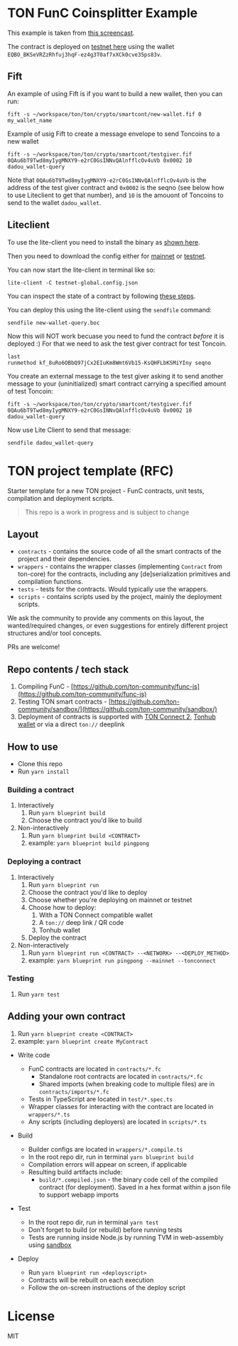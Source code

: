 # TON FunC Coinsplitter Example

This example is taken from [this screencast](https://www.binance.com/hu/live/video?roomId=2120136).

The contract is deployed on [testnet here](https://testnet.tonscan.org/address/EQDnBM9zWmEBGal1-3uuOTyx0_72ZxOER43K1m7iw8IaMa-K#source) using the wallet `EQBO_BKSeVRZzRhfuj3hqF-ez4g3T0af7xXCk0cve35ps83v`.

## Fift

An example of using Fift is if you want to build a new wallet, then you can run:

```
fift -s ~/workspace/ton/ton/crypto/smartcont/new-wallet.fif 0 my_wallet_name
```

Example of usig Fift to create a message envelope to send Toncoins to a new wallet

```
fift -s ~/workspace/ton/ton/crypto/smartcont/testgiver.fif 0QAu6bT9Twd8myIygMNXY9-e2rC0GsINNvQAlnfflcOv4uVb 0x0002 10 dadou_wallet-query
```

Note that `0QAu6bT9Twd8myIygMNXY9-e2rC0GsINNvQAlnfflcOv4uVb` is the address of the test giver contract and `0x0002` is the seqno (see below how to use Liteclient to get that number), and `10` is the amouont of Toncoins to send to the wallet `dadou_wallet`.

## Liteclient

To use the lite-client you need to install the binary as [shown here](https://ton.org/docs/develop/smart-contracts/environment/installation#1-download).

Then you need to download the config either for [mainnet](https://ton.org/global-config.json) or [testnet](https://ton.org/testnet-global.config.json).

You can now start the lite-client in terminal like so:

```
lite-client -C testnet-global.config.json
```

You can inspect the state of a contract by following [these steps](https://ton.org/docs/develop/howto/step-by-step#2-inspecting-the-state-of-a-smart-contract).

You can deploy this using the lite-client using the `sendfile` command:

```
sendfile new-wallet-query.boc
```

Now this will NOT work becuase you need to fund the contract _before_ it is deployed :) For that we need to ask the test giver contract for test Toncoin.

```
last
runmethod kf_8uRo6OBbQ97jCx2EIuKm8Wmt6Vb15-KsQHFLbKSMiYIny seqno
```


You create an external message to the test giver asking it to send another message to your (uninitialized) smart contract carrying a specified amount of test Toncoin:

```
fift -s ~/workspace/ton/ton/crypto/smartcont/testgiver.fif 0QAu6bT9Twd8myIygMNXY9-e2rC0GsINNvQAlnfflcOv4uVb 0x0002 10 dadou_wallet-query
```

Now use Lite Client to send that message:

```
sendfile dadou_wallet-query
```


# TON project template (RFC)

Starter template for a new TON project - FunC contracts, unit tests, compilation and deployment scripts.

> This repo is a work in progress and is subject to change

## Layout

-   `contracts` - contains the source code of all the smart contracts of the project and their dependencies.
-   `wrappers` - contains the wrapper classes (implementing `Contract` from ton-core) for the contracts, including any [de]serialization primitives and compilation functions.
-   `tests` - tests for the contracts. Would typically use the wrappers.
-   `scripts` - contains scripts used by the project, mainly the deployment scripts.   

We ask the community to provide any comments on this layout, the wanted/required changes, or even suggestions for entirely different project structures and/or tool concepts.

PRs are welcome!

## Repo contents / tech stack
1. Compiling FunC - [https://github.com/ton-community/func-js](https://github.com/ton-community/func-js)
2. Testing TON smart contracts - [https://github.com/ton-community/sandbox/](https://github.com/ton-community/sandbox/)
3. Deployment of contracts is supported with [TON Connect 2](https://github.com/ton-connect/), [Tonhub wallet](https://tonhub.com/) or via a direct `ton://` deeplink

## How to use
* Clone this repo
* Run `yarn install`

### Building a contract
1. Interactively
   1. Run `yarn blueprint build`
   2. Choose the contract you'd like to build
1. Non-interactively
   1. Run `yarn blueprint build <CONTRACT>`
   2. example: `yarn blueprint build pingpong`

### Deploying a contract
1. Interactively
   1. Run `yarn blueprint run`
   2. Choose the contract you'd like to deploy
   3. Choose whether you're deploying on mainnet or testnet
   4. Choose how to deploy:
      1. With a TON Connect compatible wallet
      2. A `ton://` deep link / QR code
      3. Tonhub wallet
   5. Deploy the contract
2. Non-interactively
   1. Run `yarn blueprint run <CONTRACT> --<NETWORK> --<DEPLOY_METHOD>`
   2. example: `yarn blueprint run pingpong --mainnet --tonconnect`

### Testing
1. Run `yarn test`

## Adding your own contract
1. Run `yarn blueprint create <CONTRACT>`
2. example: `yarn blueprint create MyContract`

* Write code
  * FunC contracts are located in `contracts/*.fc`
    * Standalone root contracts are located in `contracts/*.fc`
    * Shared imports (when breaking code to multiple files) are in `contracts/imports/*.fc`
  * Tests in TypeScript are located in `test/*.spec.ts`
  * Wrapper classes for interacting with the contract are located in `wrappers/*.ts`
  * Any scripts (including deployers) are located in `scripts/*.ts`

* Build
  * Builder configs are located in `wrappers/*.compile.ts`
  * In the root repo dir, run in terminal `yarn blueprint build`
  * Compilation errors will appear on screen, if applicable
  * Resulting build artifacts include:
    * `build/*.compiled.json` - the binary code cell of the compiled contract (for deployment). Saved in a hex format within a json file to support webapp imports

* Test
  * In the root repo dir, run in terminal `yarn test`
  * Don't forget to build (or rebuild) before running tests
  * Tests are running inside Node.js by running TVM in web-assembly using [sandbox](https://github.com/ton-community/sandbox)

* Deploy
  * Run `yarn blueprint run <deployscript>`
  * Contracts will be rebuilt on each execution
  * Follow the on-screen instructions of the deploy script
  
# License
MIT
